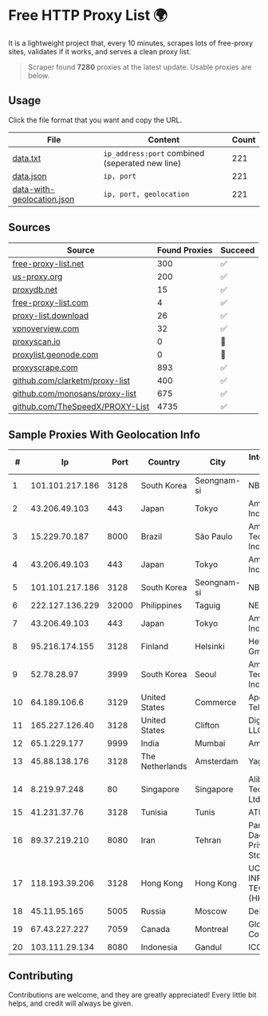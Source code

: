
# Free HTTP Proxy List 🌍

It is a lightweight project that, every 10 minutes, scrapes lots of free-proxy sites, validates if it works, and serves a clean proxy list.


> Scraper found **7280** proxies at the latest update. Usable proxies are below.

## Usage

Click the file format that you want and copy the URL.


|File|Content|Count|
|----|-------|-----|
|[data.txt](https://raw.githubusercontent.com/themiralay/Proxy-List-World/master/data.txt)|`ip_address:port` combined (seperated new line)|221|
|[data.json](https://raw.githubusercontent.com/themiralay/Proxy-List-World/master/data.json)|`ip, port`|221|
|[data-with-geolocation.json](https://raw.githubusercontent.com/themiralay/Proxy-List-World/master/data-with-geolocation.json)|`ip, port, geolocation`|221|

## Sources

|Source|Found Proxies|Succeed|
|------|-------------|-------|
|[free-proxy-list.net](https://free-proxy-list.net)|300|✅|
|[us-proxy.org](https://www.us-proxy.org)|200|✅|
|[proxydb.net](http://proxydb.net)|15|✅|
|[free-proxy-list.com](https://free-proxy-list.com/?page=&port=&type%5B%5D=http&type%5B%5D=https&up_time=0&search=Search)|4|✅|
|[proxy-list.download](https://www.proxy-list.download/HTTP)|26|✅|
|[vpnoverview.com](https://vpnoverview.com/privacy/anonymous-browsing/free-proxy-servers)|32|✅|
|[proxyscan.io](https://www.proxyscan.io)|0|🚫|
|[proxylist.geonode.com](https://proxylist.geonode.com/api/proxy-list?limit=300&page=1&sort_by=lastChecked&sort_type=desc&protocols=http,https)|0|🚫|
|[proxyscrape.com](https://api.proxyscrape.com/v2/?request=displayproxies&protocol=http&timeout=10000&country=all&ssl=all&anonymity=all)|893|✅|
|[github.com/clarketm/proxy-list](https://raw.githubusercontent.com/clarketm/proxy-list/master/proxy-list-raw.txt)|400|✅|
|[github.com/monosans/proxy-list](https://raw.githubusercontent.com/monosans/proxy-list/main/proxies/http.txt)|675|✅|
|[github.com/TheSpeedX/PROXY-List](https://raw.githubusercontent.com/TheSpeedX/PROXY-List/master/http.txt)|4735|✅|


## Sample Proxies With Geolocation Info

|#|Ip|Port|Country|City|Internet Service Provider|
|-|--|----|-------|----|-------------------------|
|1|101.101.217.186|3128|South Korea|Seongnam-si|NBP|
|2|43.206.49.103|443|Japan|Tokyo|Amazon.com, Inc.|
|3|15.229.70.187|8000|Brazil|São Paulo|Amazon Technologies Inc.|
|4|43.206.49.103|443|Japan|Tokyo|Amazon.com, Inc.|
|5|101.101.217.186|3128|South Korea|Seongnam-si|NBP|
|6|222.127.136.229|32000|Philippines|Taguig|NETWORK-IP|
|7|43.206.49.103|443|Japan|Tokyo|Amazon.com, Inc.|
|8|95.216.174.155|3128|Finland|Helsinki|Hetzner Online GmbH|
|9|52.78.28.97|3999|South Korea|Seoul|Amazon Technologies Inc.|
|10|64.189.106.6|3129|United States|Commerce|Apogee Telecom Inc.|
|11|165.227.126.40|3128|United States|Clifton|DigitalOcean, LLC|
|12|65.1.229.177|9999|India|Mumbai|Amazon.com|
|13|45.88.138.176|3128|The Netherlands|Amsterdam|Yaglom Labs Ltd|
|14|8.219.97.248|80|Singapore|Singapore|Alibaba (US) Technology Co., Ltd.|
|15|41.231.37.76|3128|Tunisia|Tunis|ATI - ISP|
|16|89.37.219.210|8080|Iran|Tehran|Parvaresh Dadeha Co. Private Joint Stock|
|17|118.193.39.206|3128|Hong Kong|Hong Kong|UCLOUD INFORMATION TECHNOLOGY (HK) LIMITED|
|18|45.11.95.165|5005|Russia|Moscow|Delta Ltd|
|19|67.43.227.227|7059|Canada|Montreal|GloboTech Communications|
|20|103.111.29.134|8080|Indonesia|Gandul|ICONPLN|



## Contributing

Contributions are welcome, and they are greatly appreciated! Every
little bit helps, and credit will always be given.

